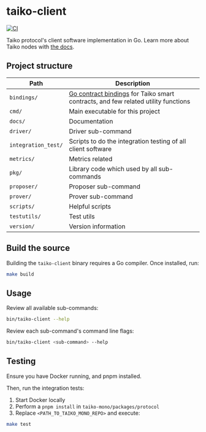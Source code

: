 # taiko-client

[![CI](https://github.com/taikoxyz/taiko-mono/actions/workflows/taiko-client--test.yml/badge.svg)](https://github.com/taikoxyz/taiko-mono/actions/workflows/taiko-client-test.yml)

<!-- TODO(d1onys1us): fix codecov integration -->
<!-- [![Codecov](https://img.shields.io/codecov/c/github/taikoxyz/taiko-mono/packages/taiko-client?logo=codecov&token=OH6BJMVP6O)](https://codecov.io/gh/taikoxyz/taiko-mono/packages/taiko-client) -->

Taiko protocol's client software implementation in Go. Learn more about Taiko nodes with [the docs](https://docs.taiko.xyz/core-concepts/taiko-nodes/).

## Project structure

| Path                | Description                                                                                                                              |
| ------------------- | ---------------------------------------------------------------------------------------------------------------------------------------- |
| `bindings/`         | [Go contract bindings](https://geth.ethereum.org/docs/dapp/native-bindings) for Taiko smart contracts, and few related utility functions |
| `cmd/`              | Main executable for this project                                                                                                         |
| `docs/`             | Documentation                                                                                                                            |
| `driver/`           | Driver sub-command                                                                                                                       |
| `integration_test/` | Scripts to do the integration testing of all client software                                                                             |
| `metrics/`          | Metrics related                                                                                                                          |
| `pkg/`              | Library code which used by all sub-commands                                                                                              |
| `proposer/`         | Proposer sub-command                                                                                                                     |
| `prover/`           | Prover sub-command                                                                                                                       |
| `scripts/`          | Helpful scripts                                                                                                                          |
| `testutils/`        | Test utils                                                                                                                               |
| `version/`          | Version information                                                                                                                      |

## Build the source

Building the `taiko-client` binary requires a Go compiler. Once installed, run:

```sh
make build
```

## Usage

Review all available sub-commands:

```sh
bin/taiko-client --help
```

Review each sub-command's command line flags:

```sh
bin/taiko-client <sub-command> --help
```

## Testing

Ensure you have Docker running, and pnpm installed.

Then, run the integration tests:

1. Start Docker locally
2. Perform a `pnpm install` in `taiko-mono/packages/protocol`
3. Replace `<PATH_TO_TAIKO_MONO_REPO>` and execute:

```sh
make test
```

